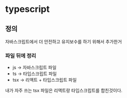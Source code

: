 # typescript

## 정의

자바스크립트에서 더 안전하고 유지보수를 하기 위해서 추가한거




### 파일 뒤에 정리

+ js → 자바스크립트 파일 
+ ts → 타입스크립트 파일
+ tsx → 리액트 + 타입스크립트 파일

내가 자주 쓰는 tsx 파일은 리액트랑 타입스크립트를 합친것이다.